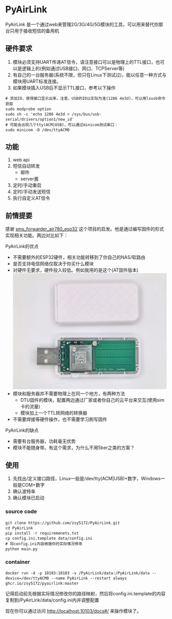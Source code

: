 # PyAirLink
PyAirLink 是一个通过web来管理2G/3G/4G/5G模块的工具，可以用来替代你那台只用于接收短信的备用机

## 硬件要求
1. 模块必须支持UART传递AT信令，请注意接口可以是物理上的TTL接口，也可以是逻辑上的(例如通过USB接口、网口、TCPServer等)
2. 有自己的一台服务器(系统不限，但只在Linux下测试过)，能以任意一种方式与模块用UART标准连接。
3. 如果模块插入USB后不显示TTL接口，参考以下操作
```shell
# 添加ID，使得接口显示出来，注意，USB的ID以实际为准(1286 4e3d)，可以用lsusb命令获取
sudo modprobe option
sudo sh -c 'echo 1286 4e3d > /sys/bus/usb-serial/drivers/option1/new_id'
# 可能会出现几个tty(ACM|USB)，可以通过minicom测试串口：
sudo minicom -D /dev/ttyACM0
```

## 功能
1. web api
2. 短信自动转发
   - 邮件
   - server酱
3. 定时/手动重启
4. 定时/手动发送短信
5. 执行自定义AT信令

## 前情提要

感谢 [sms_forwarder_air780_esp32](https://github.com/boris1993/sms_forwarder_air780_esp32) 这个项目的启发。他是通过编写固件的形式实现相关功能。两边对比如下：

PyAirLink的优点
- 不需要额外的ESP32硬件，相关功能转移到了你自己的NAS/软路由
- 是否支持电信网络仅取决于你买什么模块
- 对硬件无要求，硬件投入较低。例如我用的是这个(AT固件版本) ![img.jpg](doc/Air780E.jpg)
- 模块和服务器并不需要物理上在同一个地方，有两种方法
  - DTU固件的模块，配置两边通过厂家或者你自己的云平台来交互(使用sim卡的流量)
  - 模块加上一个TTL转网络的转换器
- 不需要焊接等硬件操作，也不需要学习刷写固件

PyAirLink的缺点

- 需要有台服务器，功耗毫无优势
- 模块不能随身带。有这个需求，为什么不用5ber之类的方案？

## 使用
1. 先找出/定义接口路径，Linux一般是/dev/tty(ACM|USB)+数字，Windows一般是COM+数字
2. 确认波特率
3. 确认模块已启动
### source code
```shell
git clone https://github.com/zsy5172/PyAirLink.git
cd PyAirLink
pip install -r requiremenets.txt
cp config.ini.template data/config.ini
# 将config.ini内容根据你的实际情况修改
python main.py
```

### container

```shell
docker run -d -p 10103:10103 -v /PyAirLink/data:/PyAirLink/data --device=/dev/ttyACM0 --name PyAirLink --restart always ghcr.io/zsy5172/pyairlink:master
```
记得启动前先根据实际情况修改你的路径映射，然后将config.ini.template的内容复制到/PyAirLink/data/config.ini内并调整配置

现在你可以通过访问 [http://localhost:10103/docs#/](http://localhost:10103/docs#/) 来操作模块了。